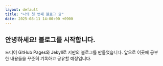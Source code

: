 ```yaml
---
layout: default
title: "나의 첫 번째 블로그 글"
date: 2025-08-11 14:00:00 +0900
---
```


## 안녕하세요! 블로그를 시작합니다.

드디어 GitHub Pages와 Jekyll로 저만의 블로그를 만들었습니다.
앞으로 이곳에 공부한 내용들을 꾸준히 기록하고 공유할 예정입니다.
